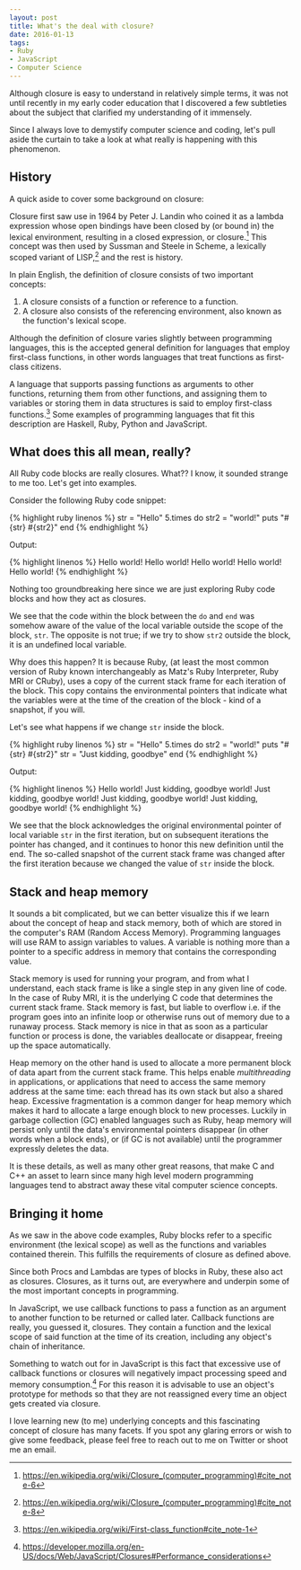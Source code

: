 ```yaml
---
layout: post
title: What's the deal with closure?
date: 2016-01-13
tags:
- Ruby
- JavaScript
- Computer Science
---
```

Although closure is easy to understand in relatively simple terms, it was not until recently in my early coder education that I discovered a few subtleties about the subject that clarified my understanding of it immensely. <!--more-->

Since I always love to demystify computer science and coding, let's pull aside the curtain to take a look at what really is happening with this phenomenon.

## History

A quick aside to cover some background on closure: 

Closure first saw use in 1964 by Peter J. Landin who coined it as a lambda expression whose open bindings have been closed by (or bound in) the lexical environment, resulting in a closed expression, or closure.[^fn-wiki1] This concept was then used by Sussman and Steele in Scheme, a lexically scoped variant of LISP,[^fn-wiki2] and the rest is history.

In plain English, the definition of closure consists of two important concepts: 

1. A closure consists of a function or reference to a function. 
2. A closure also consists of the referencing environment, also known as the function's lexical scope. 

Although the definition of closure varies slightly between programming languages, this is the accepted general definition for languages that employ first-class functions, in other words languages that treat functions as first-class citizens. 

A language that supports passing functions as arguments to other functions, returning them from other functions, and assigning them to variables or storing them in data structures is said to employ first-class functions.[^fn-wiki3] Some examples of programming languages that fit this description are Haskell, Ruby, Python and JavaScript. 

## What does this all mean, really? 

All Ruby code blocks are really closures. What?? I know, it sounded strange to me too. Let's get into examples. 

Consider the following Ruby code snippet:

{% highlight ruby linenos %}
str = "Hello"
5.times do
	str2 = "world!"
	puts "#{str} #{str2}"
end
{% endhighlight %}


Output: 

{% highlight linenos %}
Hello world!
Hello world!
Hello world!
Hello world!
Hello world!
{% endhighlight %}

Nothing too groundbreaking here since we are just exploring Ruby code blocks and how they act as closures. 

We see that the code within the block between the `do` and `end` was somehow aware of the value of the local variable outside the scope of the block, `str`. The opposite is not true; if we try to show `str2` outside the block, it is an undefined local variable.

Why does this happen? It is because Ruby, (at least the most common version of Ruby known interchangeably as Matz's Ruby Interpreter, Ruby MRI or CRuby), uses a copy of the current stack frame for each iteration of the block. This copy contains the environmental pointers that indicate what the variables were at the time of the creation of the block - kind of a snapshot, if you will.

Let's see what happens if we change `str` inside the block. 

{% highlight ruby linenos %}
str = "Hello"
5.times do
  str2 = "world!"
  puts "#{str} #{str2}"
  str = "Just kidding, goodbye"
end
{% endhighlight %}


Output: 

{% highlight linenos %}
Hello world!
Just kidding, goodbye world!
Just kidding, goodbye world!
Just kidding, goodbye world!
Just kidding, goodbye world!
{% endhighlight %}


We see that the block acknowledges the original environmental pointer of local variable `str` in the first iteration, but on subsequent iterations the pointer has changed, and it continues to honor this new definition until the end. The so-called snapshot of the current stack frame was changed after the first iteration because we changed the value of `str` inside the block. 

## Stack and heap memory

It sounds a bit complicated, but we can better visualize this if we learn about the concept of heap and stack memory, both of which are stored in the computer's RAM (Random Access Memory). Programming languages will use RAM to assign variables to values. A variable is nothing more than a pointer to a specific address in memory that contains the corresponding value. 

Stack memory is used for running your program, and from what I understand, each stack frame is like a single step in any given line of code. In the case of Ruby MRI, it is the underlying C code that determines the current stack frame. Stack memory is fast, but liable to overflow i.e. if the program goes into an infinite loop or otherwise runs out of memory due to a runaway process. Stack memory is nice in that as soon as a particular function or process is done, the variables deallocate or disappear, freeing up the space automatically.

Heap memory on the other hand is used to allocate a more permanent block of data apart from the current stack frame. This helps enable _multithreading_ in applications, or applications that need to access the same memory address at the same time: each thread has its own stack but also a shared heap. Excessive fragmentation is a common danger for heap memory which makes it hard to allocate a large enough block to new processes. Luckily in garbage collection (GC) enabled languages such as Ruby, heap memory will persist only until the data's environmental pointers disappear (in other words when a block ends), or (if GC is not available) until the programmer expressly deletes the data. 

It is these details, as well as many other great reasons, that make C and C++ an asset to learn since many high level modern programming languages tend to abstract away these vital computer science concepts. 

## Bringing it home

As we saw in the above code examples, Ruby blocks refer to a specific environment (the lexical scope) as well as the functions and variables contained therein. This fulfills the requirements of closure as defined above. 

Since both Procs and Lambdas are types of blocks in Ruby, these also act as closures. Closures, as it turns out, are everywhere and underpin some of the most important concepts in programming. 

In JavaScript, we use callback functions to pass a function as an argument to another function to be returned or called later. Callback functions are really, you guessed it, closures. They contain a function and the lexical scope of said function at the time of its creation, including any object's chain of inheritance.

Something to watch out for in JavaScript is this fact that excessive use of callback functions or closures will negatively impact processing speed and memory consumption.[^fn-mdn1] For this reason it is advisable to use an object's prototype for methods so that they are not reassigned every time an object gets created via closure. 

I love learning new (to me) underlying concepts and this fascinating concept of closure has many facets. If you spot any glaring errors or wish to give some feedback, please feel free to reach out to me on Twitter or shoot me an email. 

[^fn-wiki1]: https://en.wikipedia.org/wiki/Closure_(computer_programming)#cite_note-6
[^fn-wiki2]: https://en.wikipedia.org/wiki/Closure_(computer_programming)#cite_note-8
[^fn-wiki3]: https://en.wikipedia.org/wiki/First-class_function#cite_note-1
[^fn-mdn1]: https://developer.mozilla.org/en-US/docs/Web/JavaScript/Closures#Performance_considerations
